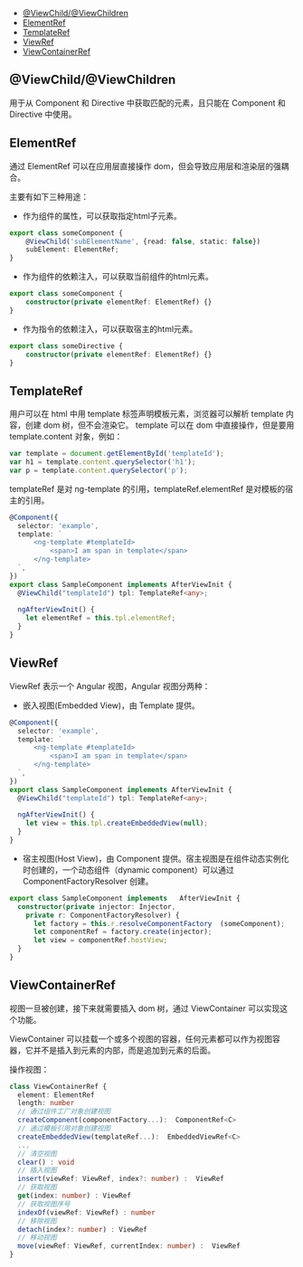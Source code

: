 <!-- @import "[TOC]" {cmd="toc" depthFrom=1 depthTo=6 orderedList=false} -->

<!-- code_chunk_output -->

- [@ViewChild/@ViewChildren](#viewchildviewchildren)
- [ElementRef](#elementref)
- [TemplateRef](#templateref)
- [ViewRef](#viewref)
- [ViewContainerRef](#viewcontainerref)

<!-- /code_chunk_output -->

## @ViewChild/@ViewChildren
用于从 Component 和 Directive 中获取匹配的元素，且只能在 Component 和 Directive 中使用。

## ElementRef
通过 ElementRef 可以在应用层直接操作 dom，但会导致应用层和渲染层的强耦合。

主要有如下三种用途：
* 作为组件的属性，可以获取指定html子元素。
```Typescript
export class someComponent {
    @ViewChild('subElementName', {read: false, static: false})
    subElement: ElementRef;
}
```

* 作为组件的依赖注入，可以获取当前组件的html元素。
```Typescript
export class someComponent {
    constructor(private elementRef: ElementRef) {}
}
```

* 作为指令的依赖注入，可以获取宿主的html元素。
```Typescript
export class someDirective {
    constructor(private elementRef: ElementRef) {}
}
```

## TemplateRef
用户可以在 html 中用 template 标签声明模板元素，浏览器可以解析 template 内容，创建 dom 树，但不会渲染它。
template 可以在 dom 中直接操作，但是要用 template.content 对象，例如：
```Typescript
var template = document.getElementById('templateId');
var h1 = template.content.querySelector('h1');
var p = template.content.querySelector('p');
```

templateRef 是对 ng-template 的引用，templateRef.elementRef 是对模板的宿主的引用。
```Typescript
@Component({
  selector: 'example',
  template: `
      <ng-template #templateId>
          <span>I am span in template</span>
      </ng-template>
  `,
})
export class SampleComponent implements AfterViewInit {
  @ViewChild("templateId") tpl: TemplateRef<any>;
  
  ngAfterViewInit() {
    let elementRef = this.tpl.elementRef;
  }
}
```

## ViewRef
ViewRef 表示一个 Angular 视图，Angular 视图分两种：
* 嵌入视图(Embedded View)，由 Template 提供。
```Typescript
@Component({
  selector: 'example',
  template: `
      <ng-template #templateId>
          <span>I am span in template</span>
      </ng-template>
  `,
})
export class SampleComponent implements AfterViewInit {
  @ViewChild("templateId") tpl: TemplateRef<any>;
  
  ngAfterViewInit() {
    let view = this.tpl.createEmbeddedView(null);
  }
}
```

* 宿主视图(Host View)，由 Component 提供。宿主视图是在组件动态实例化时创建的，一个动态组件（dynamic component）可以通过 ComponentFactoryResolver 创建。
```Typescript
export class SampleComponent implements   AfterViewInit {
  constructor(private injector: Injector,
    private r: ComponentFactoryResolver) {
      let factory = this.r.resolveComponentFactory  (someComponent);
      let componentRef = factory.create(injector);
      let view = componentRef.hostView;
  }
}
```

## ViewContainerRef
视图一旦被创建，接下来就需要插入 dom 树，通过 ViewContainer 可以实现这个功能。

ViewContainer 可以挂载一个或多个视图的容器，任何元素都可以作为视图容器，它并不是插入到元素的内部，而是追加到元素的后面。

操作视图：
```Typescript
class ViewContainerRef {
  element: ElementRef
  length: number  
  // 通过组件工厂对象创建视图
  createComponent(componentFactory...):  ComponentRef<C>
  // 通过模板引用对象创建视图
  createEmbeddedView(templateRef...):  EmbeddedViewRef<C>
  ...
  // 清空视图
  clear() : void
  // 插入视图
  insert(viewRef: ViewRef, index?: number) :  ViewRef
  // 获取视图
  get(index: number) : ViewRef
  // 获取视图序号
  indexOf(viewRef: ViewRef) : number
  // 移除视图
  detach(index?: number) : ViewRef
  // 移动视图
  move(viewRef: ViewRef, currentIndex: number) :  ViewRef
}
```


